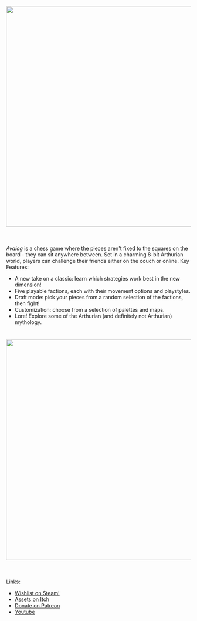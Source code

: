 <h1 align="center">
<img src="https://img.itch.zone/aW1nLzEyOTA1MTc3LnBuZw==/original/DFR6Wm.png" width="600">
</h1><br>


*Avalog* is a chess game where the pieces aren't fixed to the squares on the board - they can sit anywhere between. Set in a charming 8-bit Arthurian world, players can challenge their friends either on the couch or online.
Key Features:
- A new take on a classic: learn which strategies work best in the new dimension!
- Five playable factions, each with their movement options and playstyles.
- Draft mode: pick your pieces from a random selection of the factions, then fight!
- Customization: choose from a selection of palettes and maps.
- Lore! Explore some of the Arthurian (and definitely not Arthurian) mythology.


<h1 align="center">
<img src="https://cdn.cloudflare.steamstatic.com/steam/apps/2480820/extras/game_gif_convert.gif?t=1690132788" width="600">
</h1><br>

Links:
- [Wishlist on Steam!](https://store.steampowered.com/app/2480820/Avalog/)
- [Assets on Itch](https://avaloggames.itch.io/)
- [Donate on Patreon](https://www.patreon.com/AvalogGames)
- [Youtube](https://www.youtube.com/@AvalogGames)
